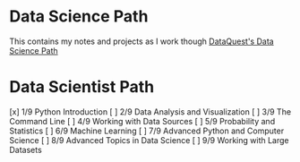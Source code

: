 # Data Science Path

This contains my notes and projects as I work though [DataQuest's Data Science Path](https://www.dataquest.io/path/data-scientist)

# Data Scientist Path

[x] 1/9 Python Introduction
[ ] 2/9 Data Analysis and Visualization
[ ] 3/9 The Command Line
[ ] 4/9 Working with Data Sources
[ ] 5/9 Probability and Statistics
[ ] 6/9 Machine Learning
[ ] 7/9 Advanced Python and Computer Science
[ ] 8/9 Advanced Topics in Data Science
[ ] 9/9 Working with Large Datasets